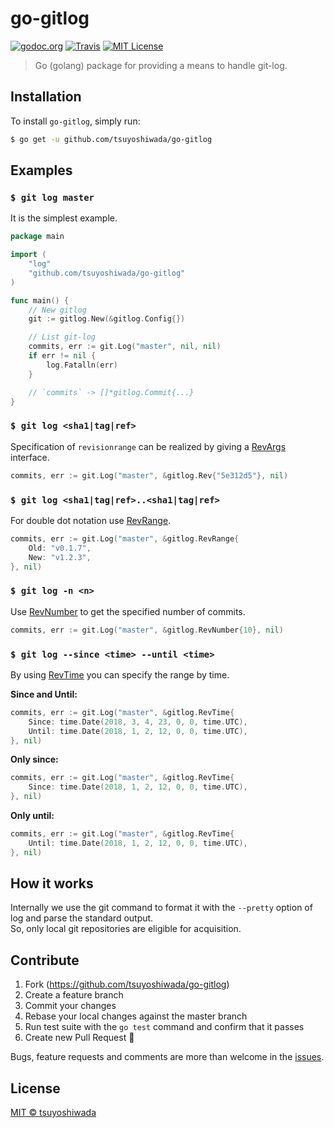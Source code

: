 # go-gitlog

[![godoc.org](https://img.shields.io/badge/godoc-reference-blue.svg?style=flat-square)](https://godoc.org/github.com/tsuyoshiwada/go-gitlog)
[![Travis](https://img.shields.io/travis/tsuyoshiwada/go-gitlog.svg?style=flat-square)](https://travis-ci.org/tsuyoshiwada/go-gitlog)
[![MIT License](http://img.shields.io/badge/license-MIT-blue.svg?style=flat-square)](https://github.com/tsuyoshiwada/go-gitlog/blob/master/LICENSE)

> Go (golang) package for providing a means to handle git-log.




## Installation

To install `go-gitlog`, simply run:

```bash
$ go get -u github.com/tsuyoshiwada/go-gitlog
```




## Examples


### `$ git log master`

It is the simplest example.

```go
package main

import (
	"log"
	"github.com/tsuyoshiwada/go-gitlog"
)

func main() {
	// New gitlog
	git := gitlog.New(&gitlog.Config{})

	// List git-log
	commits, err := git.Log("master", nil, nil)
	if err != nil {
		log.Fatalln(err)
	}

	// `commits` -> []*gitlog.Commit{...}
}
```


### `$ git log <sha1|tag|ref>`

Specification of `revisionrange` can be realized by giving a [RevArgs](https://godoc.org/github.com/tsuyoshiwada/go-gitlog#RevArgs) interface.

```go
commits, err := git.Log("master", &gitlog.Rev{"5e312d5"}, nil)
```


### `$ git log <sha1|tag|ref>..<sha1|tag|ref>`

For double dot notation use [RevRange](https://godoc.org/github.com/tsuyoshiwada/go-gitlog#RevRange).

```go
commits, err := git.Log("master", &gitlog.RevRange{
	Old: "v0.1.7",
	New: "v1.2.3",
}, nil)
```


### `$ git log -n <n>`

Use [RevNumber](https://godoc.org/github.com/tsuyoshiwada/go-gitlog#RevNumber) to get the specified number of commits.

```go
commits, err := git.Log("master", &gitlog.RevNumber{10}, nil)
```


### `$ git log --since <time> --until <time>`

By using [RevTime](https://godoc.org/github.com/tsuyoshiwada/go-gitlog#RevTime) you can specify the range by time.

**Since and Until:**

```go
commits, err := git.Log("master", &gitlog.RevTime{
	Since: time.Date(2018, 3, 4, 23, 0, 0, time.UTC),
	Until: time.Date(2018, 1, 2, 12, 0, 0, time.UTC),
}, nil)
```

**Only since:**

```go
commits, err := git.Log("master", &gitlog.RevTime{
	Since: time.Date(2018, 1, 2, 12, 0, 0, time.UTC),
}, nil)
```

**Only until:**

```go
commits, err := git.Log("master", &gitlog.RevTime{
	Until: time.Date(2018, 1, 2, 12, 0, 0, time.UTC),
}, nil)
```




## How it works

Internally we use the git command to format it with the `--pretty` option of log and parse the standard output.  
So, only local git repositories are eligible for acquisition.




## Contribute

1. Fork (https://github.com/tsuyoshiwada/go-gitlog)
1. Create a feature branch
1. Commit your changes
1. Rebase your local changes against the master branch
1. Run test suite with the `go test` command and confirm that it passes
1. Create new Pull Request :muscle:

Bugs, feature requests and comments are more than welcome in the [issues](https://github.com/tsuyoshiwada/go-gitlog/issues).




## License

[MIT © tsuyoshiwada](./LICENSE)
